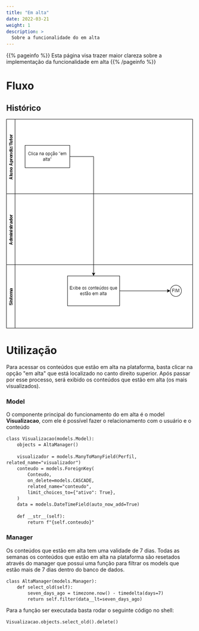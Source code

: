```yaml
---
title: "Em alta"
date: 2022-03-21
weight: 1
description: >
  Sobre a funcionalidade do em alta
---
```


{{% pageinfo %}}
Esta página visa trazer maior clareza sobre a implementação da funcionalidade em alta 
{{% /pageinfo %}}


# Fluxo

## Histórico 
![](/pt/docs/Conceitos/images/fluxo_em_alta.png)



# Utilização
Para acessar os conteúdos que estão em alta na plataforma, basta clicar na opção "em alta" que está localizado no canto direito superior. Após passar por esse processo, será exibido os conteúdos que estão em alta (os mais visualizados).

### Model
O componente principal do funcionamento do em alta é o model **Visualizacao**, com ele é possível fazer o relacionamento com o usuário e o conteúdo 

    class Visualizacao(models.Model):
        objects = AltaManager()
    
        visualizador = models.ManyToManyField(Perfil, related_name="visualizador")
        conteudo = models.ForeignKey(
            Conteudo,
            on_delete=models.CASCADE,
            related_name="conteudo",
            limit_choices_to={"ativo": True},
        )
        data = models.DateTimeField(auto_now_add=True)
    
        def __str__(self):
            return f"{self.conteudo}"
### Manager
Os conteúdos que estão em alta tem uma validade de 7 dias. Todas as semanas os conteúdos que estão em alta na plataforma são resetados através do manager que possui uma função para filtrar os models que estão mais de 7 dias dentro do banco de dados.

    class AltaManager(models.Manager):
        def select_old(self):
            seven_days_ago = timezone.now() - timedelta(days=7)
            return self.filter(data__lt=seven_days_ago)
Para a função ser executada basta rodar o seguinte código no shell:

    Visualizacao.objects.select_old().delete()